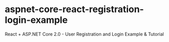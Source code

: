 # aspnet-core-react-registration-login-example

React + ASP.NET Core 2.0 - User Registration and Login Example & Tutorial
